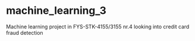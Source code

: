# machine_learning_3
Machine learning project in FYS-STK-4155/3155 nr.4 looking into credit card fraud detection
